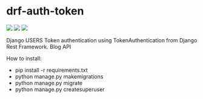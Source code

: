 # drf-auth-token
![](https://img.shields.io/badge/Python-3.9-informational?style=flat&logo=python&logoColor=white&color=4B8BBE)
![](https://img.shields.io/badge/Django-3.2-informational?style=flat&logo=django&logoColor=white&color=092e20)
![](https://img.shields.io/badge/djangoREST-3.12-informational?style=flat&logo=django&logoColor=white&color=A30000)


Django USERS Token authentication using TokenAuthentication from Django Rest Framework.
Blog API

How to install:
- pip install -r requirements.txt
- python manage.py makemigrations
- python manage.py migrate
- python manage.py createsuperuser
